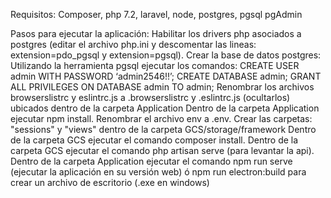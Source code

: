 Requisitos: 
Composer,
php 7.2,
laravel,
node,
postgres,
pgsql
pgAdmin

Pasos para ejecutar la aplicación:
Habilitar los drivers php asociados a postgres (editar el archivo php.ini y descomentar las lineas: extension=pdo_pgsql y extension=pgsql).
Crear la base de datos postgres:
Utilizando la herramienta pgsql ejecutar los comandos:
CREATE USER admin WITH PASSWORD ‘admin2546!!’;
CREATE DATABASE admin;
GRANT ALL PRIVILEGES ON DATABASE  admin TO admin;
Renombrar los archivos browserslistrc y eslintrc.js a .browserslistrc y .eslintrc.js (ocultarlos) ubicados dentro de la carpeta Application
Dentro de la carpeta Application ejecutar npm install.
Renombrar el archivo env a .env.
Crear las carpetas: "sessions" y "views" dentro de la carpeta GCS/storage/framework
Dentro de la carpeta GCS ejecutar el comando composer install.
Dentro de la carpeta GCS ejecutar el comando php artisan serve (para levantar la api).
Dentro de la carpeta Application ejecutar el comando npm run serve (ejecutar la aplicación en su versión web) ó npm run electron:build para crear un archivo de escritorio (.exe en windows)

